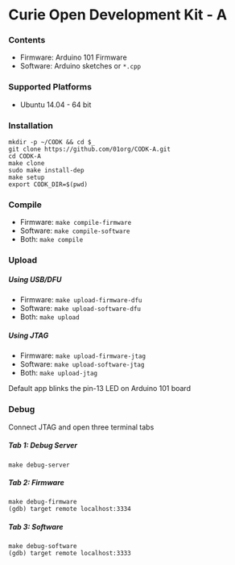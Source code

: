 # Curie Open Development Kit - A

### Contents

  - Firmware: Arduino 101 Firmware
  - Software: Arduino sketches or `*.cpp`

### Supported Platforms
 - Ubuntu 14.04 - 64 bit

### Installation
```
mkdir -p ~/CODK && cd $_
git clone https://github.com/01org/CODK-A.git
cd CODK-A
make clone
sudo make install-dep
make setup
export CODK_DIR=$(pwd)
```

### Compile
- Firmware: `make compile-firmware`
- Software: `make compile-software`
- Both: `make compile`

### Upload

##### Using USB/DFU
- Firmware: `make upload-firmware-dfu`
- Software: `make upload-software-dfu`
- Both: `make upload`

##### Using JTAG
- Firmware: `make upload-firmware-jtag`
- Software: `make upload-software-jtag`
- Both: `make upload-jtag`

Default app blinks the pin-13 LED on Arduino 101 board

### Debug
Connect JTAG and open three terminal tabs

##### Tab 1: Debug Server
`make debug-server`

##### Tab 2: Firmware
`make debug-firmware`    
`(gdb) target remote localhost:3334`

##### Tab 3: Software
`make debug-software`    
`(gdb) target remote localhost:3333`

